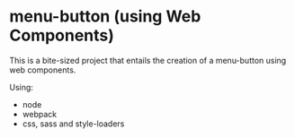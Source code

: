 # menu-button (using Web Components)

This is a bite-sized project that entails the creation of a menu-button using web components.

Using:
- node
- webpack
- css, sass and style-loaders

